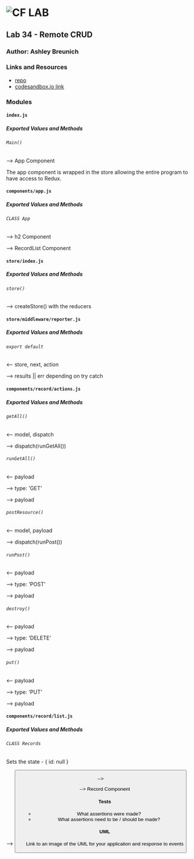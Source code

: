 ![CF](http://i.imgur.com/7v5ASc8.png) LAB
=================================================

## Lab 34 - Remote CRUD

### Author: Ashley Breunich

### Links and Resources
* [repo](https://github.com/ashley-breunich/lab-34)
* [codesandbox.io link](https://codesandbox.io/s/2381wz3vkp)

### Modules
#### `index.js`
##### Exported Values and Methods

###### `Main()`
--> App Component

The app component is wrapped in the store allowing the entire program to have access to Redux.


#### `components/app.js`
##### Exported Values and Methods

###### `CLASS App`
--> h2 Component

--> RecordList Component


#### `store/index.js`
##### Exported Values and Methods

###### `store()`
--> createStore() with the reducers


#### `store/middleware/reporter.js`
##### Exported Values and Methods

###### `export default`
<-- store, next, action

--> results || err depending on try catch


#### `components/record/actions.js`
##### Exported Values and Methods

###### `getAll()`
<-- model, dispatch

--> dispatch(runGetAll())

###### `runGetAll()`
<-- payload

--> type: 'GET'

--> payload

###### `postResource()`
<-- model, payload

--> dispatch(runPost())

###### `runPost()`
<-- payload

--> type: 'POST'

--> payload

###### `destroy()`
<-- payload

--> type: 'DELETE'

--> payload

###### `put()`
<-- payload

--> type: 'PUT'

--> payload


#### `components/record/list.js`
##### Exported Values and Methods

###### `CLASS Records`
Sets the state - { id: null }

--> <button>

--> <ul>

--> Record Component


#### Tests
* What assertions were made?
* What assertions need to be / should be made?

#### UML
Link to an image of the UML for your application and response to events
